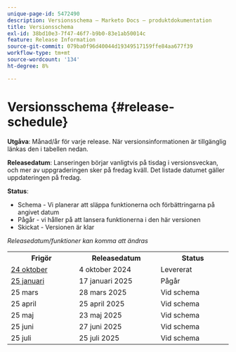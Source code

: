 ```yaml
---
unique-page-id: 5472490
description: Versionsschema – Marketo Docs – produktdokumentation
title: Versionsschema
exl-id: 38bd10e3-7f47-46f7-b9b0-83e1ab50014c
feature: Release Information
source-git-commit: 079ba0f96d40044d19349517159ffe84aa677f39
workflow-type: tm+mt
source-wordcount: '134'
ht-degree: 8%

---
```


# Versionsschema {#release-schedule}

**Utgåva**: Månad/år för varje release. När versionsinformationen är tillgänglig länkas den i tabellen nedan.

**Releasedatum**: Lanseringen börjar vanligtvis på tisdag i versionsveckan, och mer av uppgraderingen sker på fredag kväll. Det listade datumet gäller uppdateringen på fredag.

**Status**:

* Schema - Vi planerar att släppa funktionerna och förbättringarna på angivet datum
* Pågår - vi håller på att lansera funktionerna i den här versionen
* Skickat - Versionen är klar

_Releasedatum/funktioner kan komma att ändras_

<table>
 <tbody> 
  <tr> 
   <th width="250px">Frigör</th>
   <th width="250px">Releasedatum</th>
   <th width="250px">Status</th>
  </tr>
  <tr> 
   <td><a href="/help/marketo/release-notes/previous-releases/2024/release-notes-oct-24.md">24 oktober</td>
   <td>4 oktober 2024</td>
   <td>Levererat</td>
  </tr>
  <tr> 
   <td><a href="/help/marketo/release-notes/current.md">25 januari</td>
   <td>17 januari 2025</td>
   <td>Pågår</td>
  </tr>
   <tr> 
   <td>25 mars</td>
   <td>28 mars 2025</td>
   <td>Vid schema</td>
  </tr>
  <tr> 
   <td>25 april</td>
   <td>25 april 2025</td>
   <td>Vid schema</td>
  </tr>
  <tr> 
   <td>25 maj</td>
   <td>23 maj 2025</td>
   <td>Vid schema</td>
  </tr>
  <tr> 
   <td>25 juni</td>
   <td>27 juni 2025</td>
   <td>Vid schema</td>
  </tr>
  <tr> 
   <td>25 juli</td>
   <td>25 juli 2025</td>
   <td>Vid schema</td>
  </tr>
 </tbody>
</table>
